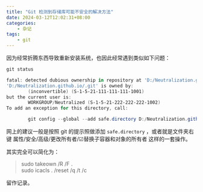 ```yaml
---
title: "Git 检测到存储库可能不安全的解决方法"
date: 2024-03-12T12:02:31+08:00
categories:
    - 杂记
tags:
    - git
---
```


因为经常折腾东西导致重新安装系统，也因此经常遇到类似如下问题：

```powershell
git status

fatal: detected dubious ownership in repository at 'D:/Neutralization.github.io'
'D:/Neutralization.github.io/.git' is owned by:
        (inconvertible) (S-1-5-21-111-111-111-1001)
but the current user is:
        WORKGROUP/Neutralized (S-1-5-21-222-222-222-1002)
To add an exception for this directory, call:

        git config --global --add safe.directory D:/Neutralization.github.io
```

网上的建议一般是按照 git 的提示照做添加 `safe.directory` ，或者就是文件夹右键 属性/安全/高级/更改所有者/☑替换子容器和对象的所有者 这样的一套操作。

其实完全可以简化为：

> sudo takeown /R /F .  
> sudo icacls . /reset /q /t /c  

留作记录。